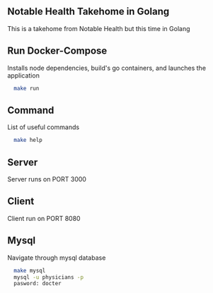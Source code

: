 ## Notable Health Takehome in Golang

This is a takehome from Notable Health but this time in Golang

## Run Docker-Compose

Installs node dependencies, build's go containers, and launches the application

```bash
  make run
```

## Command

List of useful commands

```bash
  make help
```

## Server

Server runs on PORT 3000

## Client

Client run on PORT 8080

## Mysql

Navigate through mysql database

```bash
  make mysql
  mysql -u physicians -p
  pasword: docter
```

